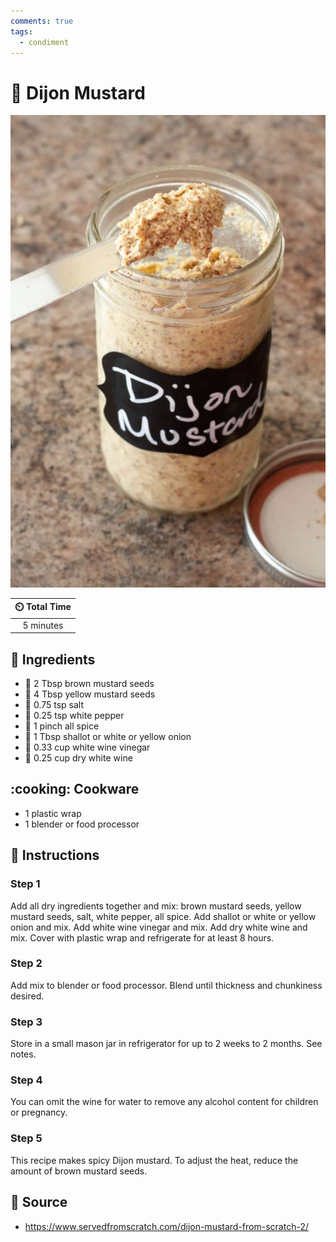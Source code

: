 ```yaml
---
comments: true
tags:
  - condiment
---
```

# :hotdog: Dijon Mustard

![Dijon Mustard](../assets/images/dijon-mustard.jpg)

| :timer_clock: Total Time |
|:-----------------------: |
| 5 minutes |

## :salt: Ingredients

- :hotdog: 2 Tbsp brown mustard seeds
- :hotdog: 4 Tbsp yellow mustard seeds
- :salt: 0.75 tsp salt
- :salt: 0.25 tsp white pepper
- :salt: 1 pinch all spice
- :onion: 1 Tbsp shallot or white or yellow onion
- :sake: 0.33 cup white wine vinegar
- :wine_glass: 0.25 cup dry white wine

## :cooking: Cookware

- 1 plastic wrap
- 1 blender or food processor

## :pencil: Instructions

### Step 1

Add all dry ingredients together and mix: brown mustard seeds, yellow mustard seeds, salt, white pepper, all spice. Add
shallot or white or yellow onion and mix. Add white wine vinegar and mix. Add dry white wine and mix. Cover with plastic
wrap and refrigerate for at least 8 hours.

### Step 2

Add mix to blender or food processor. Blend until thickness and chunkiness desired.

### Step 3

Store in a small mason jar in refrigerator for up to 2 weeks to 2 months. See notes.

### Step 4

You can omit the wine for water to remove any alcohol content for children or pregnancy.

### Step 5

This recipe makes spicy Dijon mustard. To adjust the heat, reduce the amount of brown mustard seeds.

## :link: Source

- <https://www.servedfromscratch.com/dijon-mustard-from-scratch-2/>
